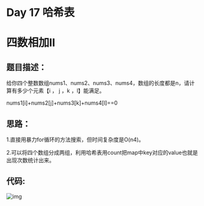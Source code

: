 # Day 17 哈希表

# 四数相加II

## 题目描述：

给你四个整数数组nums1、nums2、nums3、nums4，数组的长度都是n，请计算有多少个元素【i ， j ，k ，l】能满足。

nums1[i]+nums2[j]+nums3[k]+nums4[l]==0

## 思路：

1.直接用暴力for循环的方法搜索，但时间复杂度是O(n4)。

2.可以将四个数组分成两组，利用哈希表用count把map中key对应的value也就是出现次数统计出来。

## 代码:

![img](https://ziyuantypora.oss-cn-beijing.aliyuncs.com/1742372589972-9df94659-4936-484a-a33a-9a0ea49f2656.png)